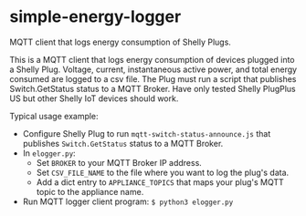 # simple-energy-logger

MQTT client that logs energy consumption of Shelly Plugs.

This is a MQTT client that logs energy consumption of devices plugged into
a Shelly Plug. Voltage, current, instantaneous active power, and total energy
consumed are logged to a csv file. The Plug must run a script that publishes 
Switch.GetStatus status to a MQTT Broker. Have only tested Shelly PlugPlus US but other Shelly IoT devices should work.

Typical usage example:

* Configure Shelly Plug to run ```mqtt-switch-status-announce.js``` that publishes ```Switch.GetStatus``` status
to a MQTT Broker.
* In ```elogger.py```:
    * Set ```BROKER``` to your MQTT Broker IP address.
    * Set ```CSV_FILE_NAME``` to the file where you want to log the plug's data.
    * Add a dict entry to ```APPLIANCE_TOPICS``` that maps your plug's MQTT topic
to the appliance name.
* Run MQTT logger client program: ```$ python3 elogger.py```